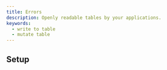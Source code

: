 ```yaml
---
title: Errors
description: Openly readable tables by your applications.
keywords:
  - write to table
  - mutate table
---
```


## Setup
